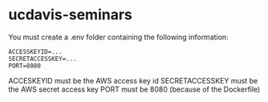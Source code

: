 # ucdavis-seminars

You must create a .env folder containing the following information:

```
ACCESSKEYID=...
SECRETACCESSKEY=...
PORT=8080
```

ACCESKEYID must be the AWS access key id
SECRETACCESSKEY must be the AWS secret access key
PORT must be 8080 (because of the Dockerfile)
